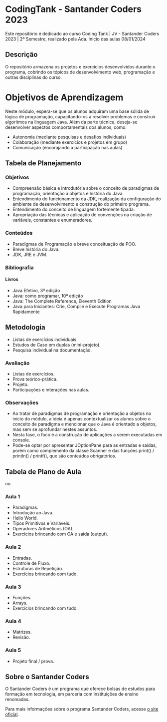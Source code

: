 # CodingTank - Santander Coders 2023

Este repositório é dedicado ao curso Coding Tank | JV - Santander Coders 2023 | 2º Semestre, realizado pela Ada.
Inicio das aulas 08/01/2024

## Descrição

O repositório armazena os projetos e exercícios desenvolvidos durante o programa, cobrindo os tópicos de desenvolvimento web, programação e outras disciplinas do curso.

# Objetivos de Aprendizagem

Neste módulo, espera-se que os alunos adquiram uma base sólida de lógica de programação, capacitando-os a resolver problemas e construir algoritmos na linguagem Java. Além da parte técnica, deseja-se desenvolver aspectos comportamentais dos alunos, como:

- Autonomia (mediante pesquisas e desafios individuais)
- Colaboração (mediante exercícios e projetos em grupo)
- Comunicação (encorajando a participação nas aulas)

## Tabela de Planejamento

### Objetivos

- Compreensão básica e introdutória sobre o conceito de paradigmas de programação, orientação a objetos e história do Java.
- Entendimento do funcionamento da JDK, realização da configuração do ambiente de desenvolvimento e construção do primeiro programa.
- Entendimento do conceito de linguagem fortemente tipada.
- Apropriação das técnicas e aplicação de convenções na criação de variáveis, constantes e enumeradores.


### Conteúdos

- Paradigmas de Programação e breve conceituação de POO.
- Breve história do Java.
- JDK, JRE e JVM.

### Bibliografia


#### Livros

- Java Efetivo, 3ª edição
- Java: como programar, 10ª edição
- Java: The Complete Reference, Eleventh Edition
- Java para Iniciantes: Crie, Compile e Execute Programas Java Rapidamente

## Metodologia

- Listas de exercícios individuais.
- Estudos de Caso em duplas (mini-projeto).
- Pesquisa individual na documentação.

### Avaliação

- Listas de exercícios.
- Prova teórico-prática.
- Projeto.
- Participações e interações nas aulas.

### Observações

- Ao tratar de paradigmas de programação e orientação a objetos no início do módulo, a ideia é apenas contextualizar os alunos sobre o conceito de paradigma e mencionar que o Java é orientado a objetos, mas sem se aprofundar nestes assuntos.
- Nesta fase, o foco é a construção de aplicações a serem executadas em console.
- Pode-se optar por apresentar JOptionPane para as entradas e saídas, porém como complemento da classe Scanner e das funções print() / println() / printf(), que são conteúdos obrigatórios.

## Tabela de Plano de Aula
no
### Aula 1

- Paradigmas.
- Introdução ao Java.
- Hello World.
- Tipos Primitivos e Variáveis.
- Operadores Aritméticos (OA).
- Exercícios brincando com OA e saída (output).

### Aula 2

- Entradas.
- Controle de Fluxo.
- Estruturas de Repetição.
- Exercícios brincando com tudo.

### Aula 3

- Funções.
- Arrays.
- Exercícios brincando com tudo.

### Aula 4

- Matrizes.
- Revisão.

### Aula 5

- Projeto final / prova.


## Sobre o Santander Coders

O Santander Coders é um programa que oferece bolsas de estudos para formação em tecnologia, em parceria com instituições de ensino renomadas.

Para mais informações sobre o programa Santander Coders, acesse [o site oficial](https://www.santandercoders.com.br/).
